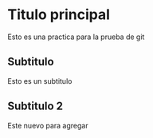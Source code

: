 # Titulo principal
Esto es una practica para la  prueba de git


## Subtitulo

Esto es un subtitulo


## Subtitulo 2

Este nuevo para agregar

